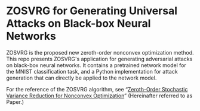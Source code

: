 # ZOSVRG for Generating Universal Attacks on Black-box Neural Networks

ZOSVRG is the proposed new zeroth-order nonconvex optimization method. This repo presents ZOSVRG's application for generating adversarial attacks on black-box neural networks. It contains a pretrained network model for the MNIST classification task, and a Python implementation for attack generation that can directly be applied to the network model.

For the reference of the ZOSVRG algorithm, see “[Zeroth-Order Stochastic Variance Reduction for Nonconvex Optimization](https://arxiv.org/abs/1805.10367)” (Hereinafter referred to as Paper.)
